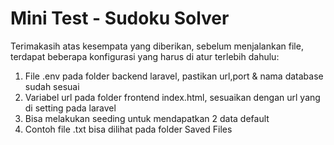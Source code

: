 # Mini Test - Sudoku Solver
Terimakasih atas kesempata yang diberikan, sebelum menjalankan file, terdapat beberapa konfigurasi yang harus di atur terlebih dahulu:
1. File .env pada folder backend laravel, pastikan url,port & nama database sudah sesuai
2. Variabel url pada folder frontend index.html, sesuaikan dengan url yang di setting pada laravel
3. Bisa melakukan seeding untuk mendapatkan 2 data default
4. Contoh file .txt bisa dilihat pada folder Saved Files
